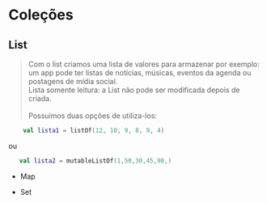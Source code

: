 # Coleções

## List
> Com o list criamos uma lista de valores para armazenar por exemplo: um app pode ter listas de notícias, músicas, eventos da agenda ou postagens de mídia social. <br>
> Lista somente leitura: a List não pode ser modificada depois de criada.
<br> <br>
> Possuimos duas opções de utiliza-los:

```kotlin
    val lista1 = listOf(12, 10, 9, 8, 9, 4)
```
ou

```kotlin
   val lista2 = mutableListOf(1,50,30,45,90,)
```



- Map

- Set